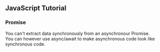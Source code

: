 ## JavaScript Tutorial

### Promise

You can't extract data synchronously from an asynchronour Promise.  
You can however use async/await to make asynchronous code look like synchronous code.  